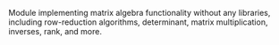 Module implementing matrix algebra functionality without any libraries, including row-reduction algorithms, determinant, matrix multiplication, inverses, rank, and more.
